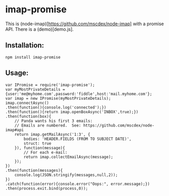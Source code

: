 imap-promise
============

This is (node-imap)[https://github.com/mscdex/node-imap] with a promise API.  There is a (demo)[demo.js].


## Installation:
    npm install imap-promise

## Usage:

	var IPromise = require('imap-promise');
	var myMostPrivateDetails = {user:'me@myhome.com',password:'fiddle',host:'mail.myhome.com'};
	var imap = new IPromise(myMostPrivateDetails);
	imap.connectAsync()
	.then(function(){console.log('connected');})
	.then(function(){return imap.openBoxAsync('INBOX',true);})
	.then(function(box){
		// Panda wants his first 3 emails:
		// Emails are numbered.  See: https://github.com/mscdex/node-imap#api
		return imap.getMailAsync('1:3', {
			bodies: 'HEADER.FIELDS (FROM TO SUBJECT DATE)',
			struct: true
		}), function(message){
			// For each e-mail:
			return imap.collectEmailAsync(message);
		});
	})
	.then(function(messages){
		console.log(JSON.stringify(messages,null,2));
	})
	.catch(function(error){console.error("Oops:", error.message);})
	.then(process.exit.bind(process,0));

